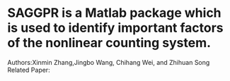 # SAGGPR is a Matlab package which is used to identify important factors of the nonlinear counting system.
Authors:Xinmin Zhang,Jingbo Wang, Chihang Wei, and Zhihuan Song
Related Paper:


